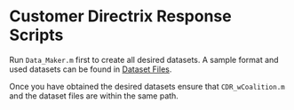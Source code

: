 # Customer Directrix Response Scripts

Run `Data_Maker.m` first to create all desired datasets. A sample format and used datasets can be found in [Dataset Files](https://github.com/MonsiBoy/Customer-Directrix-Response/tree/main/Dataset%20Files). 

Once you have obtained the desired datasets ensure that `CDR_wCoalition.m` and the dataset files are within the same path.
